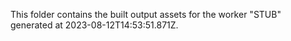 This folder contains the built output assets for the worker "STUB" generated at 2023-08-12T14:53:51.871Z.
